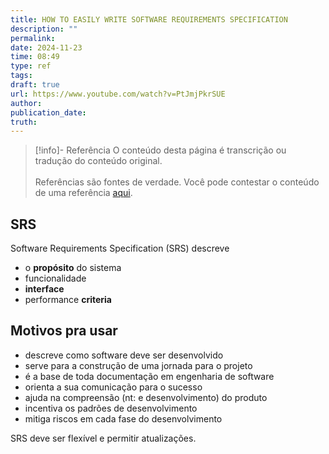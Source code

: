 ```yaml
---
title: HOW TO EASILY WRITE SOFTWARE REQUIREMENTS SPECIFICATION
description: ""
permalink: 
date: 2024-11-23
time: 08:49
type: ref
tags: 
draft: true
url: https://www.youtube.com/watch?v=PtJmjPkrSUE
author: 
publication_date: 
truth:
---
```

> [!info]- Referência
> O conteúdo desta página é transcrição ou tradução do conteúdo original.
>  <br><br>Referências são fontes de verdade. Você pode contestar o conteúdo de uma referência [aqui](https://github.com/artelonga/redearte/issues/new/choose).

## SRS

Software Requirements Specification (SRS) descreve

* o **propósito** do sistema
* funcionalidade
* **interface**
* performance **criteria**

## Motivos pra usar

* descreve como software deve ser desenvolvido
* serve para a construção de uma jornada para o projeto
* é a base de toda documentação em engenharia de software
* orienta a sua comunicação para o sucesso
* ajuda na compreensão (nt: e desenvolvimento) do produto
* incentiva os padrões de desenvolvimento
* mitiga riscos em cada fase do desenvolvimento

SRS deve ser flexível e permitir atualizações.



	

